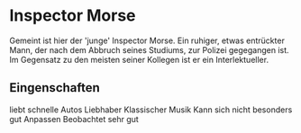 # Inspector Morse
Gemeint ist hier der 'junge' Inspector Morse. Ein ruhiger, etwas entrückter Mann, der nach dem Abbruch seines Studiums, zur Polizei gegegangen ist.
Im Gegensatz zu den meisten seiner Kollegen ist er ein Interlektueller.
## Eingenschaften
liebt schnelle Autos
Liebhaber Klassischer Musik
Kann sich nicht besonders gut Anpassen
Beobachtet sehr gut

 
